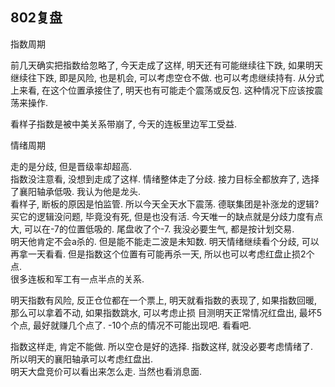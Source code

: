 ## 802复盘

指数周期

前几天确实把指数给忽略了, 今天走成了这样, 明天还有可能继续往下跌, 如果明天继续往下跌, 即是风险, 也是机会, 可以考虑空仓不做.  也可以考虑继续持有. 
从分式上来看, 在这个位置承接住了, 明天也有可能走个震荡或反包. 这种情况下应该按震荡来操作.  

看样子指数是被中美关系带崩了, 今天的连板里边军工受益.  


情绪周期  

走的是分歧, 但是晋级率却超高.  
指数没注意看, 没想到走成了这样. 情绪整体走了分歧. 接力目标全都放弃了, 选择了襄阳轴承低吸. 我认为他是龙头.  
看样子, 断板的原因是怕监管. 所以今天全天水下震荡. 德联集团是补涨龙的逻辑?
买它的逻辑没问题, 毕竟没有死, 但是也没有活. 今天唯一的缺点就是分歧力度有点大, 可以在-7的位置低吸的. 尾盘收了个-7. 我没必要生气, 都是按计划交易.  
明天他肯定不会a杀的. 但是能不能走二波是未知数. 明天情绪继续看个分歧, 可以再拿一天看看.  但是指数这个位置有可能再杀一天, 所以也可以考虑红盘止损2个点.  
很多连板和军工有一点半点的关系.  


明天指数有风险, 反正仓位都在一个票上, 明天就看指数的表现了, 如果指数回暖, 那么可以拿着不动, 如果指数跳水, 可以考虑止损
目测明天正常情况红盘出, 最坏5个点, 最好就赚几个点了. -10个点的情况不可能出现吧. 看看吧. 



指数这样走, 肯定不能做. 所以空仓是好的选择. 
指数这样, 就没必要考虑情绪了.  
所以明天的襄阳轴承可以考虑红盘出.  
明天大盘竞价可以看出来怎么走. 当然也看消息面.  
